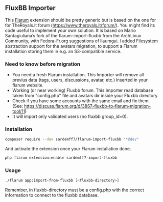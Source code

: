 ## FluxBB Importer

This [Flarum](https://flarum.org/) extension should be pretty generic but is based on the one for for TheRoyals.it forum (https://www.theroyals.it/forum/).
You might find its code useful to implement your own solution.
It is based on Mario Santagiuliana’s fork of the flarum-import-fluxbb from the ArchLinux Community, with Fedora-Fr.org suggestions of llaumgui.
I added Filesystem abstraction support for the avatars migration, to support a Flarum installation storing them in e.g. an S3-compatible service.

### Need to know before migration
- You need a fresh Flarum installation. This Importer will remove all previus data (tags, users, discussions, avatar, etc.) inserted in your flarum website.
- Working (or near working) Fluxbb forum. This Importer read database taken from "config.php" file and avatars dir inside your Fluxbb directory.
- Check if you have some accounts with the same email and fix them. (See: https://discuss.flarum.org/d/3867-fluxbb-to-flarum-migration-tool/11)
- It will import only validated users (no fluxbb group_id=0).

### Installation

```sh
composer require --dev sardemff7/flarum-import-fluxbb "*@dev"
```
And activate the extension once your Flarum installation done.
```sh
php flarum extension:enable sardemff7-import-fluxbb
```

### Usage

```sh
./flarum app:import-from-fluxbb [<fluxbb-directory>]
```

Remember, in fluxbb-directory must be a config.php with the correct information to connect to the fluxbb database.
